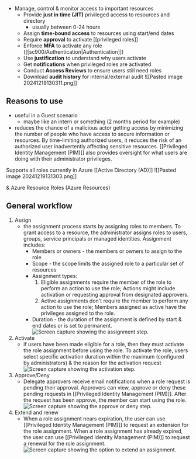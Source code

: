 - Manage, control & monitor access to important resources
	- Provide **just in time (JIT)** privileged access to resources and directory
		- usually between 0-24 hours
	- Assign **time-bound access** to resources using start/end dates
	- Require **approval** to activate [[privileged roles]]
	- Enforce **MFA** to activate any role ([[sc900/Authentication|Authentication]])
	- Use **justification** to understand why users activate
	- Get **notifications** when privileged roles are activated
	- Conduct **Access Reviews** to ensure users still need roles
	- Download **audit history** for internal/external audit
![[Pasted image 20241219130311.png]]
## Reasons to use
- useful in a Guest scenario
	- maybe like an intern or something (2 months period for example)
- reduces the chance of a malicious actor getting access by minimizing the number of people who have access to secure information or resources. By time-limiting authorized users, it reduces the risk of an authorized user inadvertently affecting sensitive resources. [[Privileged Identity Management (PIM)]] also provides oversight for what users are doing with their administrator privileges.

Supports all roles currently in Azure [[Active Directory (AD)]]
![[Pasted image 20241219131303.png]]

& Azure Resource Roles (Azure Resources)
## General workflow
1. Assign
	- the assignment process starts by assigning roles to members. To grant access to a resource, the administrator assigns roles to users, groups, service principals or managed identities. Assignment includes:
		- Members or owners - the members or owners to assign to the role
		- Scope - the scope limits the assigned role to a particular set of resources
		- Assignment types:
			1. Eligible assignments require the member of the role to perform an action to use the role; Actions might include activation or requesting approval from designated approvers.
			2. Active assignments don't require the member to perform any action to use the role; Members assigned as active have the privileges assigned to the role.
		- Duration - the duration of the assignment is defined by start & end dates or is set to permanent.![Screen capture showing the assignment step.](https://learn.microsoft.com/en-us/training/wwl-sci/describe-identity-protection-governance-capabilities/media/role-assignment-inline.png)
2. Activate
	- if users have been made eligible for a role, then they must activate the role assignment before using the role. To activate the role, users select specific activation duration within the maximum (configured by administrators) & the reason for the activation request![Screen capture showing the activation step.](https://learn.microsoft.com/en-us/training/wwl-sci/describe-identity-protection-governance-capabilities/media/role-activation-inline.png)
3. Approve/Deny
	- Delegate approvers receive email notifications when a role request is pending their approval. Approvers can view, approve or deny these pending requests in [[Privileged Identity Management (PIM)]]. After the request has been approve, the member can start using the role.![Screen capture showing the approve or deny step.](https://learn.microsoft.com/en-us/training/wwl-sci/describe-identity-protection-governance-capabilities/media/resources-approve-pane-inline.png)
4. Extend and renew
	- When a role assignment nears expiration, the user can use [[Privileged Identity Management (PIM)]] to request an extension for the role assignment. When a role assignment has already expired, the user can use [[Privileged Identity Management (PIM)]] to request a renewal for the role assignment.![Screen capture showing the option to extend an assignment.](https://learn.microsoft.com/en-us/training/wwl-sci/describe-identity-protection-governance-capabilities/media/pim-extend.png)